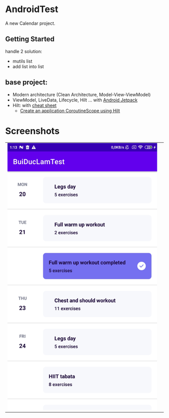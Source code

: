 # AndroidTest
A new Calendar project.
## Getting Started
handle 2 solution:
+ mutils list
+ add list into list
## base project:
-   Modern architecture (Clean Architecture, Model-View-ViewModel)
-   ViewModel, LiveData, Lifecycle, Hilt ... with [Android Jetpack](https://developer.android.com/jetpack)
-   Hilt: with [cheat sheet](https://developer.android.com/images/training/dependency-injection/hilt-annotations.pdf)
    + [Create an application CoroutineScope using Hilt](https://medium.com/androiddevelopers/create-an-application-coroutinescope-using-hilt-dd444e721528)
# Screenshots
|                         |                         |
|        :---:            |          :---:          |
| ![](screenshots/img.png) |